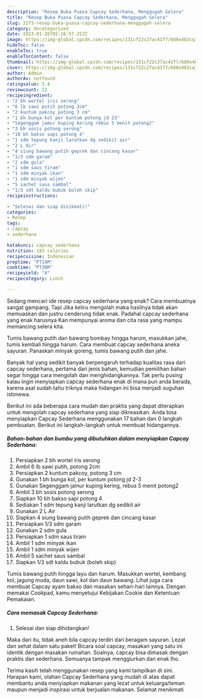 ```yaml
---
description: "Resep Buka Puasa Capcay Sederhana, Menggugah Selera"
title: "Resep Buka Puasa Capcay Sederhana, Menggugah Selera"
slug: 2273-resep-buka-puasa-capcay-sederhana-menggugah-selera
category: Uncategorized
date: 2023-01-26T05:16:57.253Z
image: https://img-global.cpcdn.com/recipes/131cf22c27ac41f7/680x482cq70/capcay-sederhana-foto-resep-utama.jpg
hideToc: false
enableToc: true
enableTocContent: false
thumbnail: https://img-global.cpcdn.com/recipes/131cf22c27ac41f7/680x482cq70/capcay-sederhana-foto-resep-utama.jpg
cover: https://img-global.cpcdn.com/recipes/131cf22c27ac41f7/680x482cq70/capcay-sederhana-foto-resep-utama.jpg
author: Admin
authorAv: notfound
ratingvalue: 3.4
reviewcount: 12
recipeingredient:
- "2 bh wortel iris serong"
- "6 lb sawi putih potong 2cm"
- "2 kuntum pakcoy potong 3 cm"
- "1 bh bunga kol per kuntum potong jd 23"
- "Segenggam jamur kuping kering rebus 5 menit potong2"
- "3 bh sosis potong serong"
- "10 bh bakso sapi potong 4"
- "1 sdm tepung kanji larutkan dg sedikit air"
- "2 L Air"
- "4 siung bawang putih geprek dan cincang kasar"
- "1/3 sdm garam"
- "2 sdm gula"
- "1 sdm saus tiram"
- "1 sdm minyak ikan"
- "1 sdm minyak wijen"
- "5 sachet saus sambal"
- "1/3 sdt kaldu bubuk boleh skip"
recipeinstructions:

- "Selesai dan siap dinikmati!"
categories:
- Resep
tags:
- capcay
- sederhana

katakunci: capcay sederhana 
nutrition: 183 calories
recipecuisine: Indonesian
preptime: "PT14M"
cooktime: "PT38M"
recipeyield: "4"
recipecategory: Lunch

---
```



Sedang mencari ide resep capcay sederhana yang enak? Cara membuatnya sangat gampang. Tapi Jika keliru mengolah maka hasilnya tidak akan memuaskan dan justru cenderung tidak enak. Padahal capcay sederhana yang enak harusnya Kan mempunyai aroma dan cita rasa yang mampu memancing selera kita.


Tumis bawang putih dan bawang bombay hingga harum, masukkan jahe, tumis kembali hingga harum. Cara membuat capcay sederhana aneka sayuran. Panaskan minyak goreng, tumis bawang putih dan jahe.

Banyak hal yang sedikit banyak berpengaruh terhadap kualitas rasa dari capcay sederhana, pertama dari jenis bahan, kemudian pemilihan bahan segar hingga cara mengolah dan menghidangkannya. Tak perlu pusing kalau ingin menyiapkan capcay sederhana enak di mana pun anda berada, karena asal sudah tahu triknya maka hidangan ini bisa menjadi suguhan istimewa.


Berikut ini ada beberapa cara mudah dan praktis yang dapat diterapkan untuk mengolah capcay sederhana yang siap dikreasikan. Anda bisa menyiapkan Capcay Sederhana menggunakan 17 bahan dan 0 langkah pembuatan. Berikut ini langkah-langkah untuk membuat hidangannya.

<!--inarticleads1-->

##### Bahan-bahan dan bumbu yang dibutuhkan dalam menyiapkan Capcay Sederhana:

1. Persiapkan 2 bh wortel iris serong
1. Ambil 6 lb sawi putih, potong 2cm
1. Persiapkan 2 kuntum pakcoy, potong 3 cm
1. Gunakan 1 bh bunga kol, per kuntum potong jd 2-3
1. Gunakan Segenggam jamur kuping kering, rebus 5 menit potong2
1. Ambil 3 bh sosis potong serong
1. Siapkan 10 bh bakso sapi potong 4
1. Sediakan 1 sdm tepung kanji larutkan dg sedikit air
1. Gunakan 2 L Air
1. Siapkan 4 siung bawang putih geprek dan cincang kasar
1. Persiapkan 1/3 sdm garam
1. Gunakan 2 sdm gula
1. Persiapkan 1 sdm saus tiram
1. Ambil 1 sdm minyak ikan
1. Ambil 1 sdm minyak wijen
1. Ambil 5 sachet saus sambal
1. Siapkan 1/3 sdt kaldu bubuk (boleh skip)


Tumis bawang putih hingga layu dan harum. Masukkan wortel, kembang kol, jagung muda, daun sawi, kol dan daun bawang. Lihat juga cara membuat Capcay ayam bakso dan masakan sehari-hari lainnya. Dengan memakai Cookpad, kamu menyetujui Kebijakan Cookie dan Ketentuan Pemakaian. 

<!--inarticleads2-->

##### Cara memasak Capcay Sederhana:


1. Selesai dan siap dihidangkan!

Maka dari itu, tidak aneh bila capcay terdiri dari beragam sayuran. Lezat dan sehat dalam satu paket! Bicara soal capcay, masakan yang satu ini identik dengan masakan rumahan. Soalnya, capcay bisa dimasak dengan praktis dan sederhana. Semuanya tampak menggiurkan dan enak lho. 

Terima kasih telah menggunakan resep yang kami tampilkan di sini. Harapan kami, olahan Capcay Sederhana yang mudah di atas dapat membantu anda menyiapkan makanan yang lezat untuk keluarga/teman maupun menjadi inspirasi untuk berjualan makanan. Selamat menikmati
